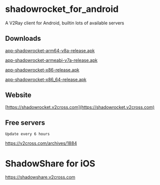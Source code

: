 # shadowrocket_for_android
A V2Ray client for Android, builtin lots of available servers

## Downloads

[app-shadowrocket-arm64-v8a-release.apk](https://github.com/Pawdroid/shadowrocket_for_android/releases/download/10.8.5/app-shadowrocket-arm64-v8a-release.apk)

[app-shadowrocket-armeabi-v7a-release.apk](https://github.com/Pawdroid/shadowrocket_for_android/releases/download/10.8.5/app-shadowrocket-armeabi-v7a-release.apk)

[app-shadowrocket-x86-release.apk](https://github.com/Pawdroid/shadowrocket_for_android/releases/download/10.8.5/app-shadowrocket-x86-release.apk)

[app-shadowrocket-x86_64-release.apk](https://github.com/Pawdroid/shadowrocket_for_android/releases/download/10.8.5/app-shadowrocket-x86_64-release.apk)


## Website

[https://shadowrocket.v2cross.com](https://shadowrocket.v2cross.com)

## Free servers
```
Update every 6 hours
```
<https://v2cross.com/archives/1884>


# ShadowShare for iOS
<https://shadowshare.v2cross.com>
